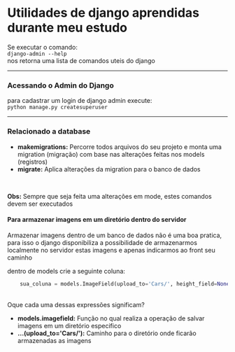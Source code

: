 # Utilidades de django aprendidas durante meu estudo

Se executar o comando:<br>
`django-admin --help`<br>
nos retorna uma lista de comandos uteis do django

---

### Acessando o Admin do Django

para cadastrar um login de django admin execute: <br>
`python manage.py createsuperuser`

---

### Relacionado a database

- **makemigrations:** Percorre todos arquivos do seu projeto e monta uma migration (migração) com base nas alterações feitas nos models (registros)
- **migrate:** Aplica alterações da migration para o banco de dados
<br>

**Obs:** Sempre que seja feita uma alterações em mode, estes comandos devem ser executados

#### Para armazenar imagens em um diretório dentro do servidor

Armazenar imagens dentro de um banco de dados não é uma boa pratica, para isso o django disponibiliza a possibilidade de armazenarmos localmente no servidor estas imagens e apenas indicarmos ao front seu caminho

dentro de models crie a seguinte coluna:<br>
```Python
    sua_coluna = models.ImageField(upload_to='Cars/', height_field=None, width_field=None, max_length=None)
```
<br>
Oque cada uma dessas expressões significam? 

- **models.imagefield:** Função no qual realiza a operação de salvar imagens em um diretório especifico<br>
- **...(upload_to='Cars/'):** Caminho para o diretório onde ficarão armazenadas as imagens

